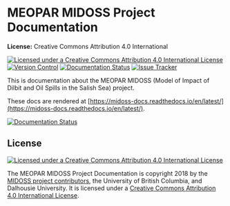 MEOPAR MIDOSS Project Documentation
===================================

**License:** Creative Commons Attribution 4.0 International

[![Licensed under a Creative Commons Attribution 4.0 International License](https://img.shields.io/badge/license-CC--By--4.0-lightgrey.svg)](http://creativecommons.org/licenses/by/4.0/)
[![Version Control](https://img.shields.io/badge/version%20control-hg-blue.svg)](https://bitbucket.org/midoss/docs/)
[![Documentation Status](https://readthedocs.org/projects/midoss-docs/badge/?version=latest)](https://midoss-docs.readthedocs.io/en/latest/)
[![Issue Tracker](https://img.shields.io/bitbucket/issues/midoss/docs.svg)](https://bitbucket.org/midoss/docs/issues?status=new&status=open)

This is documentation about the MEOPAR MIDOSS
(Model of Impact of Dilbit and Oil Spills in the Salish Sea) project.

These docs are rendered at [https://midoss-docs.readthedocs.io/en/latest/](https://midoss-docs.readthedocs.io/en/latest/).

[![Documentation Status](https://readthedocs.org/projects/midoss-docs/badge/?version=latest)](https://midoss-docs.readthedocs.io/en/latest/)


License
-------

[![Licensed under a Creative Commons Attribution 4.0 International License](https://i.creativecommons.org/l/by/4.0/88x31.png)](http://creativecommons.org/licenses/by/4.0/)

The MEOPAR MIDOSS Project Documentation is copyright 2018 by the
[MIDOSS project contributors](https://bitbucket.org/midoss/docs/src/tip/CONTRIBUTORS.rst),
the University of British Columbia,
and Dalhousie University.
It is licensed under a
[Creative Commons Attribution 4.0 International License](http://creativecommons.org/licenses/by/4.0/).

